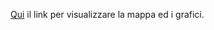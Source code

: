 [Qui](https://nbviewer.jupyter.org/github/fabiana001/anacAnalysis/blob/ref-cri/notebooks/appalti190/Anac_190.ipynb) il link per visualizzare la mappa ed i grafici.
